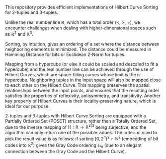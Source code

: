 This repository provides efficient implementations of Hilbert Curve Sorting for 2-tuples and 3-tuples.

Unlike the real number line $\mathbb{R}$, which has a total order ($<$, $>$, $=$),
we encounter challenges when dealing with higher-dimensional spaces such as $\mathbb{R}^2$ and $\mathbb{R}^3$.

Sorting, by intuition, gives an ordering of a set where the distance between neighboring elements is minimized.
The distance could be measured in Hamming Distance for bits or Euclidean 2-Norm for tuples.

Mapping from a hypercube (or else it could be scaled and descaled to fit a hypercube) and the real number line
can be achieved through the use of Hilbert Curves,
which are space-filling curves whose limit is the n-hypercube.
Neighboring tuples in the input space will also be mapped close to each other on the Hilbert Curve.
This mapping preserves the spatial relationships between the input points,
and ensures that the resulting order satisfies the properties of reflexivity, antisymmetry, and transitivity.
Another key property of Hilbert Curves is their locality-preserving nature, which is ideal for our purpose.

2-tuples and 3-tuples with Hilbert Curve Sorting are equipped with a Partially Ordered Set (POSET) structure,
rather than a Totally Ordered Set, due to the inverse mapping of $\mathbb{H}: \mathbb{R} \rightarrow \mathbb{R}^{2 | 3}$ being surjective,
and the algorithm can only return one of the possible values.
The criterion used to pick the result value is as follows: if sorting $[0, 2^n)^2 \cap \mathbb{N}^2$ (embedding of bit codes into $\mathbb{R}^2$)
gives the Gray Code ordering $\mathbb{G}_n$ (due to an elegant connection between the Gray Code and the Hilbert Curve).
